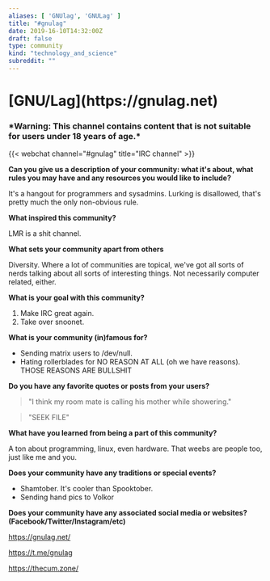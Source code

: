 ```yaml
---
aliases: [ 'GNUlag', 'GNULag' ]
title: "#gnulag"
date: 2019-16-10T14:32:00Z
draft: false
type: community
kind: "technology_and_science"
subreddit: ""
---
```


<h1>[GNU/Lag](https://gnulag.net)</h1>
<h3>*Warning: This channel contains content that is not suitable for users under 18 years of age.*</h3>
{{< webchat channel="#gnulag" title="IRC channel" >}}


**Can you give us a description of your community: what it's about, what rules you may have and any resources you would like to include?**

It's a hangout for programmers and sysadmins. Lurking is disallowed, that's pretty much the only non-obvious rule.

**What inspired this community?**

LMR is a shit channel.

**What sets your community apart from others**

Diversity. Where a lot of communities are topical, we've got all sorts of nerds talking about all sorts of interesting things. Not necessarily computer related, either.

**What is your goal with this community?**

1. Make IRC great again.
2. Take over snoonet.

**What is your community (in)famous for?**

* Sending matrix users to /dev/null.
* Hating rollerblades for NO REASON AT ALL (oh we have reasons). THOSE REASONS ARE BULLSHIT

**Do you have any favorite quotes or posts from your users?**

>"I think my room mate is calling his mother while showering."

>"SEEK FILE"

**What have you learned from being a part of this community?**

A ton about programming, linux, even hardware. That weebs are people too, just like me and you.

**Does your community have any traditions or special events?**

* Shamtober. It's cooler than Spooktober.
* Sending hand pics to Volkor

**Does your community have any associated social media or websites? (Facebook/Twitter/Instagram/etc)**

https://gnulag.net/

https://t.me/gnulag

https://thecum.zone/
